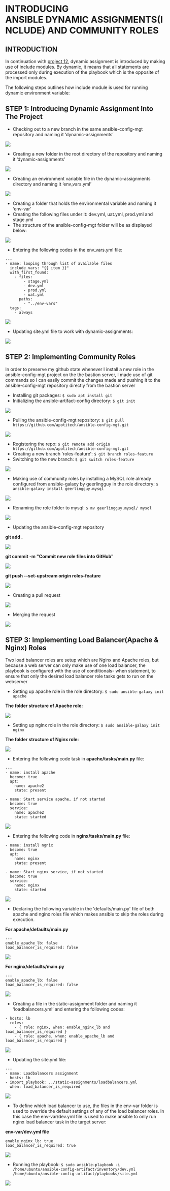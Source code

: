 # INTRODUCING ANSIBLE DYNAMIC ASSIGNMENTS(INCLUDE) AND COMMUNITY ROLES

## INTRODUCTION

In continuation with [project 12](./Project12.md), dynamic assignment is introduced by making use of include modules. By dynamic, it means that all statements are processed only during execution of the playbook which is the opposite of the import modules.

The following steps outlines how include module is used for running dynamic environment variable:

## STEP 1: Introducing Dynamic Assignment Into The Project

- Checking out to a new branch in the same ansible-config-mgt repository and naming it ‘dynamic-assignments’

![](./img/project13/git%20checkout%20dynamic-assignment.png)

- Creating a new folder in the root directory of the repository and naming it ‘dynamic-assignments’

![](./img/project13/creating%20dynamic-assignment%20folder.png)

- Creating an environment variable file in the dynamic-assignments directory and naming it ‘env_vars.yml’

![](./img/project13/creating%20env-vars%20file.png)

- Creating a folder that holds the environmental variable and naming it ‘env-var’
- Creating the following files under it: dev.yml, uat.yml, prod.yml and stage.yml
- The structure of the ansible-config-mgt folder will be as displayed below:

![](./img/project13/ansible-config-mgt%20folder%20structure.png)

- Entering the following codes in the env_vars.yml file:
```
---
- name: looping through list of available files
  include_vars: "{{ item }}"
  with_first_found:
    - files:
        - stage.yml
        - dev.yml
        - prod.yml
        - uat.yml
      paths:
        - "../env-vars"
  tags:
    - always
```
![](./img/project13/env_vars.yml%20file.png)

- Updating site.yml file to work with dynamic-assignments:

![](./img/project13/updating%20site.yml%20file.png)

## STEP 2: Implementing Community Roles

In order to preserve my github state whenever I install a new role in the ansible-config-mgt project on the the bastion server, I made use of git commands so I can easily commit the changes made and pushing it to the ansible-config-mgt repository directly from the bastion server

- Installing git packages: `$ sudo apt install git`
- Initializing the ansible-artifact-config directory: `$ git init`

![](./img/project13/git%20init.png)

- Pulling the ansible-config-mgt repository: `$ git pull https://github.com/apotitech/ansible-config-mgt.git`

![](./img/project13/git%20pull.png)

- Registering the repo: `$ git remote add origin https://github.com/apotitech/ansible-config-mgt.git`
- Creating a new branch 'roles-feature': `$ git branch roles-feature`
- Switching to the new branch: `$ git switch roles-feature`

![](./img/project13/creating%20branch%20and%20switching%20to%20it.png)

- Making use of community roles by installing a MySQL role already configured from ansible-galaxy by geerlingguy in the role directory: `$ ansible-galaxy install geerlingguy.mysql`

![](./img/project13/ansible-galaxy%20for%20mysql.png)

- Renaming the role folder to mysql: `$ mv geerlingguy.mysql/ mysql`

![](./img/project13/changing%20the%20folder%20name%20to%20mysql.png)

- Updating the ansible-config-mgt repository

**git add .**

![](./img/project13/2-git%20add.png)

**git commit -m "Commit new role files into GitHub"**

![](./img/project13/2-git%20commit.png)

**git push --set-upstream origin roles-feature**

![](./img/project13/3-git%20push%20upstream.png)

- Creating a pull request

![](./img/project13/4-pull%20request%20created.png)

- Merging the request

![](./img/project13/5-pull%20request%20merged.png)

## STEP 3: Implementing Load Balancer(Apache & Nginx) Roles

Two load balancer roles are setup which are Nginx and Apache roles, but because a web server can only make use of one load balancer, the playbook is configured with the use of conditionals- when statement, to ensure that only the desired load balancer role tasks gets to run on the webserver 
- Setting up apache role in the role directory: `$ sudo ansible-galaxy init apache`

**The folder structure of Apache role:**

![](./img/project13/apache%20role%20folder%20structure.png)

- Setting up nginx role in the role directory: `$ sudo ansible-galaxy init nginx`

**The folder structure of Nginx role:**

![](./img/project13/nginx%20role%20folder%20structure.png)

- Entering the following code task in **apache/tasks/main.py** file:
```
---
- name: install apache
  become: true
  apt:
    name: apache2
    state: present

- name: Start service apache, if not started
  become: true
  service:
    name: apache2
    state: started

```
![](./img/project13/apache%20task%20file.png)

- Entering the following code in **nginx/tasks/main.py** file:
```
- name: install ngnix
  become: true
  apt:
    name: nginx
    state: present

- name: Start nginx service, if not started
  become: true
  service:
    name: nginx
    state: started

```
![](./img/project13/nginx%20task%20file.png)

- Declaring the following variable in the 'defaults/main.py' file of both apache and nginx roles file which makes ansible to skip the roles during execution.

**For apache/defaults/main.py**
```
---
enable_apache_lb: false
load_balancer_is_required: false

```
![](./img/project13/apache%20defaults%20file.png)

**For nginx/defaults/main.py**
```
---
enable_apache_lb: false
load_balancer_is_required: false
```
![](./img/project13/nginx%20defaults%20filt.png)

- Creating a file in the static-assignment folder and naming it ‘loadbalancers.yml’ and entering the following codes:
```
- hosts: lb
  roles:
    - { role: nginx, when: enable_nginx_lb and load_balancer_is_required }
    - { role: apache, when: enable_apache_lb and load_balancer_is_required }

```
![](./img/project13/loadbalancers.yml%20file.png)

- Updating the site.yml file:
```
---
- name: Loadbalancers assignment
  hosts: lb
- import_playbook: ../static-assignments/loadbalancers.yml
  when: load_balancer_is_required 

```
![](./img/project13/updating%20site.yml-2.png)

- To define which load balancer to use, the files in the env-var folder is used to override the default settings of any of the load balancer roles. In this case the env-var/dev.yml file is used to make ansible to only run nginx load balancer task in the target server:

**env-var/dev.yml file**
```
enable_nginx_lb: true
load_balancer_is_required: true

```
![](./img/project13/env-var%20for%20dev.yml.png)

- Running the playbook: `$ sudo ansible-playbook -i /home/ubuntu/ansible-config-artifact/inventory/dev.yml /home/ubuntu/ansible-config-artifact/playbooks/site.yml`

![](./img/project13/running%20the%20playbook.png)

